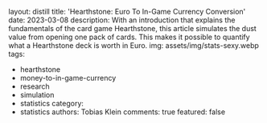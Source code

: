 layout: distill
title: 'Hearthstone: Euro To In-Game Currency Conversion'
date: 2023-03-08
description: With an introduction that explains the fundamentals of the card game
  Hearthstone, this article simulates the dust value from opening one pack of cards.
  This makes it possible to quantify what a Hearthstone deck is worth in Euro.
img: assets/img/stats-sexy.webp
tags:
- hearthstone
- money-to-in-game-currency
- research
- simulation
- statistics
category:
- statistics
authors: Tobias Klein
comments: true
featured: false
